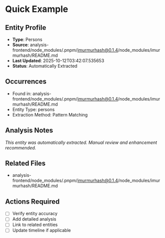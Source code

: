 # Quick Example

## Entity Profile
- **Type**: Persons
- **Source**: analysis-frontend/node_modules/.pnpm/imurmurhash@0.1.4/node_modules/imurmurhash/README.md
- **Last Updated**: 2025-10-12T03:42:07.535653
- **Status**: Automatically Extracted

## Occurrences
- Found in: analysis-frontend/node_modules/.pnpm/imurmurhash@0.1.4/node_modules/imurmurhash/README.md
- Entity Type: persons
- Extraction Method: Pattern Matching

## Analysis Notes
*This entity was automatically extracted. Manual review and enhancement recommended.*

## Related Files
- analysis-frontend/node_modules/.pnpm/imurmurhash@0.1.4/node_modules/imurmurhash/README.md

## Actions Required
- [ ] Verify entity accuracy
- [ ] Add detailed analysis
- [ ] Link to related entities
- [ ] Update timeline if applicable
